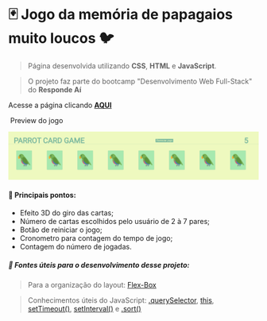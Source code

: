 #    :black_joker: Jogo da memória de papagaios muito loucos :bird:

> Página desenvolvida utilizando **CSS**, **HTML** e **JavaScript**. 

> O projeto faz parte do bootcamp "Desenvolvimento Web Full-Stack" do **Responde Aí**



Acesse a página clicando **<a href="https://mateuskuritza.github.io/Projeto4_JogoDaMemoria/">AQUI</a>**

​																									Preview do jogo

![image-20210409121016295](imgs/parrotsGameImg.png)




#### :wrench: ​​Principais pontos: 

+ Efeito 3D do giro das cartas;
+ Número de cartas escolhidos pelo usuário de 2 à 7 pares;
+ Botão de reiniciar o jogo;
+ Cronometro para contagem do tempo de jogo;
+ Contagem do número de jogadas.



##### :page_with_curl: ​Fontes úteis para o desenvolvimento desse projeto: 

> Para a organização do layout: <a href="https://css-tricks.com/snippets/css/a-guide-to-flexbox/">Flex-Box</a>

> Conhecimentos úteis do JavaScript: <a href="https://www.w3schools.com/jsref/met_document_queryselector.asp">.querySelector</a>, <a href="https://www.w3schools.com/js/js_this.asp">this</a>, <a href="https://www.w3schools.com/jsref/met_win_settimeout.asp">setTimeout()</a>, <a href="https://www.w3schools.com/jsref/met_win_setinterval.asp">setInterval()</a> e <a href="https://www.w3schools.com/jsref/jsref_sort.asp">.sort()</a>